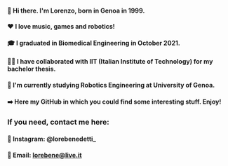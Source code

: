 #### 👋 Hi there. I'm Lorenzo, born in Genoa in 1999.
#### ❤️ I love music, games and robotics!
#### 🎓 I graduated in Biomedical Engineering in October 2021.
#### 👨‍💻 I have collaborated with IIT (Italian Institute of Technology) for my bachelor thesis. 
#### 🤖 I'm currently studying Robotics Engineering at University of Genoa. 
#### ➡️ Here my GitHub in which you could find some interesting stuff. Enjoy!

### If you need, contact me here: 
#### 📱 Instagram: @lorebenedetti_
#### 📧 Email: lorebene@live.it
<!--
**LoreBene99/LoreBene99** is a ✨ _special_ ✨ repository because its `README.md` (this file) appears on your GitHub profile.

Here are some ideas to get you started:

- 🔭 I’m currently working on ...
- 🌱 I’m currently learning ...
- 👯 I’m looking to collaborate on ...
- 🤔 I’m looking for help with ...
- 💬 Ask me about ...
- 📫 How to reach me: ...
- 😄 Pronouns: ...
- ⚡ Fun fact: ...
-->
